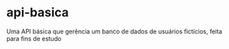 # api-basica
Uma API básica que gerência um banco de dados de usuários fictícios, feita para fins de estudo
